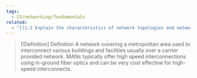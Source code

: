 ```yaml
---
tags:
  - CS/networking/fundamentals
related:
  - "[[1.2 Explain the characteristics of network topologies and network types]]"
---
```


> [!Definition] Definition
> A network covering a metropolitan area used to interconnect various buildings and facilities usually over a carrier provided network. MANs typically offer high speed interconnections using in-ground fiber optics and can be very cost effective for high-speed interconnects.


